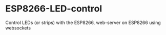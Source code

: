 # ESP8266-LED-control
Control LEDs (or strips) with the ESP8266, web-server on ESP8266 using websockets
